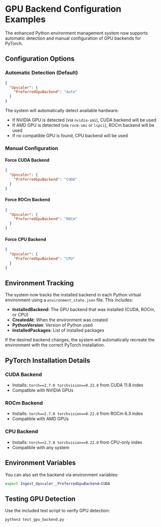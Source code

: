 # GPU Backend Configuration Examples

The enhanced Python environment management system now supports automatic detection and manual configuration of GPU backends for PyTorch.

## Configuration Options

### Automatic Detection (Default)
```json
{
  "Upscaler": {
    "PreferredGpuBackend": "Auto"
  }
}
```

The system will automatically detect available hardware:
- If NVIDIA GPU is detected (via `nvidia-smi`), CUDA backend will be used
- If AMD GPU is detected (via `rocm-smi` or `lspci`), ROCm backend will be used  
- If no compatible GPU is found, CPU backend will be used

### Manual Configuration

#### Force CUDA Backend
```json
{
  "Upscaler": {
    "PreferredGpuBackend": "CUDA"
  }
}
```

#### Force ROCm Backend
```json
{
  "Upscaler": {
    "PreferredGpuBackend": "ROCm"
  }
}
```

#### Force CPU Backend
```json
{
  "Upscaler": {
    "PreferredGpuBackend": "CPU"
  }
}
```

## Environment Tracking

The system now tracks the installed backend in each Python virtual environment using a `environment_state.json` file. This includes:

- **InstalledBackend**: The GPU backend that was installed (CUDA, ROCm, or CPU)
- **CreatedAt**: When the environment was created
- **PythonVersion**: Version of Python used
- **InstalledPackages**: List of installed packages

If the desired backend changes, the system will automatically recreate the environment with the correct PyTorch installation.

## PyTorch Installation Details

### CUDA Backend
- Installs: `torch==2.7.0 torchvision==0.22.0` from CUDA 11.8 index
- Compatible with NVIDIA GPUs

### ROCm Backend  
- Installs: `torch==2.7.0 torchvision==0.22.0` from ROCm 6.3 index
- Compatible with AMD GPUs

### CPU Backend
- Installs: `torch==2.7.0 torchvision==0.22.0` from CPU-only index
- Compatible with any system

## Environment Variables

You can also set the backend via environment variables:
```bash
export Ingest_Upscaler__PreferredGpuBackend=CUDA
```

## Testing GPU Detection

Use the included test script to verify GPU detection:
```bash
python3 test_gpu_backend.py
```
